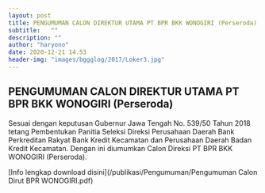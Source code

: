 ```yaml
---
layout: post
title: PENGUMUMAN CALON DIREKTUR UTAMA PT BPR BKK WONOGIRI (Perseroda)
subtitle:   ""
description: ""
author: "haryono"
date: 2020-12-21 14.53
header-img: "images/bggglog/2017/Loker3.jpg"
---
```



## PENGUMUMAN CALON DIREKTUR UTAMA PT BPR BKK WONOGIRI (Perseroda)

Sesuai dengan keputusan Gubernur Jawa Tengah No. 539/50 Tahun 2018 tetang Pembentukan Panitia Seleksi Direksi Perusahaan Daerah Bank Perkreditan Rakyat Bank
Kredit Kecamatan dan Perusahaan Daerah Badan Kredit Kecamatan. Dengan ini diumumkan Calon Direksi PT BPR BKK WONOGIRI (Perseroda).

[Info lengkap download disini](/publikasi/Pengumuman/Pengumuman Calon Dirut BPR WONOGIRI.pdf)


